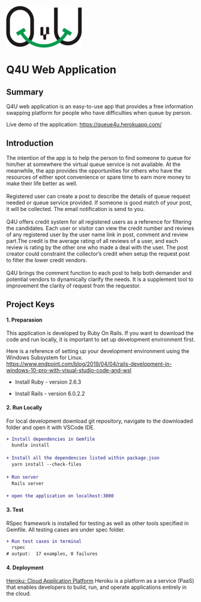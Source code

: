 <img src='app/assets/images/logo2.png' width="201" height="110">

# Q4U Web Application

## Summary
Q4U web application is an easy-to-use app that provides a free information swapping platform for people who have difficulties when queue by person. 

Live demo of the application: https://queue4u.herokuapp.com/

## Introduction
The intention of the app is to help the person to find someone to queue for him/her at somewhere the virtual queue service is not available. At the meanwhile, the app provides the opportunities for others who have the resources of either spot convenience or spare time to earn more money to make their life better as well.<br><br>
Registered user can create a post to describe the details of queue request needed or queue service provided. If someone is good match of your post, it will be collected. The email notification is send to you.<br><br>
Q4U offers credit system for all registered users as a reference for filtering the candidates. Each user or visitor can view the credit number and reviews of any registered user by the user name link in post, comment and review part.The credit is the average rating of all reviews of a user, and each review is rating by the other one who made a deal with the user. The post creator could constraint the collector’s credit when setup the request post to filter the lower credit vendors.<br><br>
Q4U brings the comment function to each post to help both demander and potential vendors to dynamically clarify the needs. It is a supplement tool to improvement the clarity of request from the requestor.


## Project Keys

#### 1. Preparasion
This application is developed by Ruby On Rails. If you want to download the code and run locally, it is important to set up development environment first.

Here is a reference of setting up your development environment using the Windows Subsystem for Linux. https://www.endpoint.com/blog/2019/04/04/rails-development-in-windows-10-pro-with-visual-studio-code-and-wsl

* Install Ruby - version 2.6.3

* Install Rails - version 6.0.2.2

#### 2. Run Locally
For local development download git repository, navigate to the downloaded folder and open it with VSCode IDE.

````diff
+ Install dependencies in Gemfile
  bundle install

+ Install all the dependencies listed within package.json 
  yarn install --check-files

+ Run server
  Rails server

+ open the application on localhost:3000
````
#### 3. Test
RSpec framework is installed for testing as well as other tools specified in Gemfile. All testing cases are under spec folder. 
````diff
+ Run test cases in terminal
  rspec
# output:  17 examples, 0 failures
````
#### 4. Deployment
[Heroku: Cloud Application Platform](https://www.heroku.com/) Heroku is a platform as a service (PaaS) that enables developers to build, run, and operate applications entirely in the cloud.



